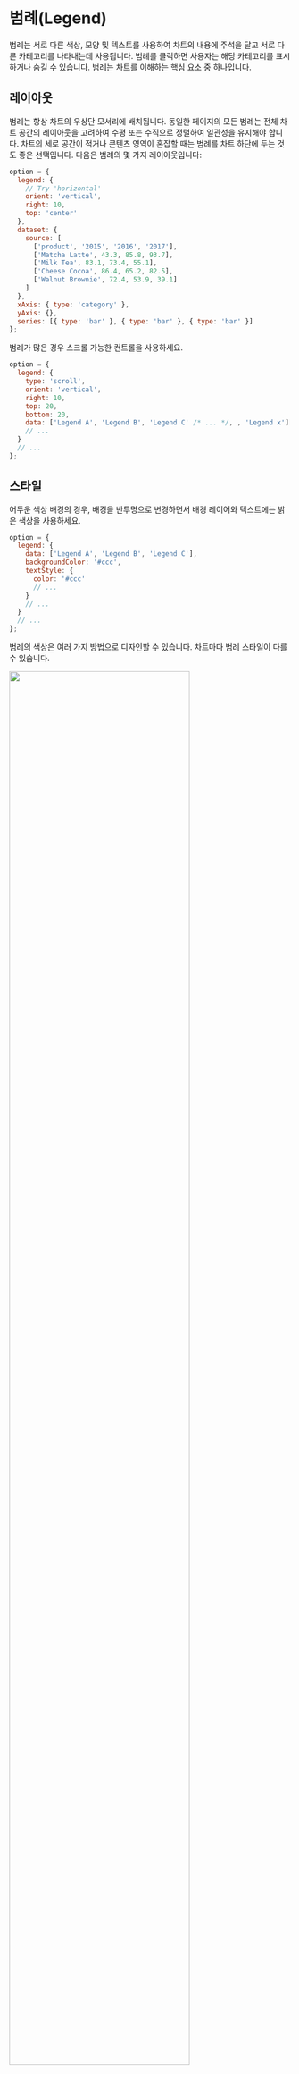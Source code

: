 # 범례(Legend)

범례는 서로 다른 색상, 모양 및 텍스트를 사용하여 차트의 내용에 주석을 달고 서로 다른 카테고리를 나타내는데 사용됩니다. 범례를 클릭하면 사용자는 해당 카테고리를 표시하거나 숨길 수 있습니다. 범례는 차트를 이해하는 핵심 요소 중 하나입니다.

## 레이아웃

범례는 항상 차트의 우상단 모서리에 배치됩니다. 동일한 페이지의 모든 범례는 전체 차트 공간의 레이아웃을 고려하여 수평 또는 수직으로 정렬하여 일관성을 유지해야 합니다. 차트의 세로 공간이 적거나 콘텐츠 영역이 혼잡할 때는 범례를 차트 하단에 두는 것도 좋은 선택입니다. 다음은 범례의 몇 가지 레이아웃입니다:

```js live
option = {
  legend: {
    // Try 'horizontal'
    orient: 'vertical',
    right: 10,
    top: 'center'
  },
  dataset: {
    source: [
      ['product', '2015', '2016', '2017'],
      ['Matcha Latte', 43.3, 85.8, 93.7],
      ['Milk Tea', 83.1, 73.4, 55.1],
      ['Cheese Cocoa', 86.4, 65.2, 82.5],
      ['Walnut Brownie', 72.4, 53.9, 39.1]
    ]
  },
  xAxis: { type: 'category' },
  yAxis: {},
  series: [{ type: 'bar' }, { type: 'bar' }, { type: 'bar' }]
};
```

범례가 많은 경우 스크롤 가능한 컨트롤을 사용하세요.

```js
option = {
  legend: {
    type: 'scroll',
    orient: 'vertical',
    right: 10,
    top: 20,
    bottom: 20,
    data: ['Legend A', 'Legend B', 'Legend C' /* ... */, , 'Legend x']
    // ...
  }
  // ...
};
```

## 스타일

어두운 색상 배경의 경우, 배경을 반투명으로 변경하면서 배경 레이어와 텍스트에는 밝은 색상을 사용하세요.

```js
option = {
  legend: {
    data: ['Legend A', 'Legend B', 'Legend C'],
    backgroundColor: '#ccc',
    textStyle: {
      color: '#ccc'
      // ...
    }
    // ...
  }
  // ...
};
```

범례의 색상은 여러 가지 방법으로 디자인할 수 있습니다. 차트마다 범례 스타일이 다를 수 있습니다.

<img max-width="830" width="80%" height="80%" src="images/design/legend/charts_sign_img04.png" />

```js
option = {
  legend: {
    data: ['Legend A', 'Legend B', 'Legend C'],
    icon: 'rect'
    // ...
  }
  // ...
};
```

## 상호작용

환경적 요구에 따라 범례는 상호작용 기능을 지원할 수 있습니다. 범례를 클릭하여 해당 카테고리를 표시하거나 숨길 수 있습니다:

```js
option = {
  legend: {
    data: ['Legend A', 'Legend B', 'Legend C'],
    selected: {
      'Legend A': true,
      'Legend B': true,
      'Legend C': false
    }
    // ...
  }
  // ...
};
```

## 팁

범례는 상황에 따라 사용해야 합니다. 일부 이중 축 차트에는 여러 차트 유형이 포함됩니다. 다양한 종류의 범례 스타일을 구별해야 합니다.

```js
option = {
  legend: {
    data: [
      {
        name: 'Legend A',
        icon: 'rect'
      },
      {
        name: 'Legend B',
        icon: 'circle'
      },
      {
        name: 'Legend C',
        icon: 'pin'
      }
    ]
    //  ...
  },
  series: [
    {
      name: 'Legend A'
      //  ...
    },
    {
      name: 'Legend B'
      //  ...
    },
    {
      name: 'Legend C'
      //  ...
    }
  ]
  //  ...
};
```

차트에 한 종류의 데이터만 있는 경우, 범례 대신 차트 제목을 사용하여 설명하세요.
